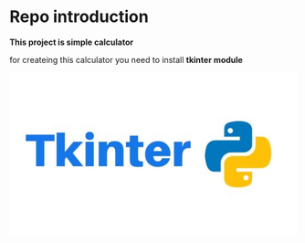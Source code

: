 # Repo introduction
**This project is simple calculator** 

for createing this calculator  you need to install **tkinter module**


![tk](pic.jpg)
